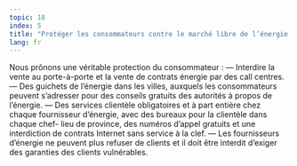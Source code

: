 ```yaml
---
topic: 18
index: 5
title: "Protéger les consommateurs contre le marché libre de l’énergie."
lang: fr
---
```

Nous prônons une véritable protection du consommateur :
— Interdire la vente au porte-à-porte et la vente de contrats énergie par des
call centres.
— Des guichets de l’énergie dans les villes, auxquels les consommateurs
peuvent s’adresser pour des conseils gratuits des autorités à propos de
l’énergie.
— Des services clientèle obligatoires et à part entière chez chaque
fournisseur d’énergie, avec des bureaux pour la clientèle dans chaque chef-
lieu de province, des numéros d’appel gratuits et une interdiction de contrats
Internet sans service à la clef.
— Les fournisseurs d’énergie ne peuvent plus refuser de clients et il doit
être interdit d’exiger des garanties des clients vulnérables.
